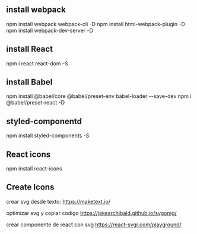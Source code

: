 ## install webpack

npm install webpack webpack-cli -D
npm install html-webpack-plugin -D
npm install webpack-dev-server -D

## install React

npm i react react-dom -S

## install Babel

npm install @babel/core @babel/preset-env babel-loader --save-dev
npm i @babel/preset-react -D

## styled-componentd

npm install styled-components -S

## React icons

npm install react-icons

## Create Icons

crear svg desde texto:
https://maketext.io/

optimizar svg y copiar codigo
https://jakearchibald.github.io/svgomg/

crear componente de react con svg
https://react-svgr.com/playground/
